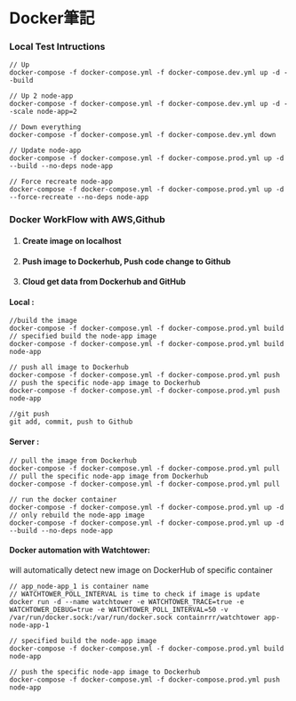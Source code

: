 # Docker筆記
### Local Test Intructions
```
// Up
docker-compose -f docker-compose.yml -f docker-compose.dev.yml up -d --build 

// Up 2 node-app
docker-compose -f docker-compose.yml -f docker-compose.dev.yml up -d --scale node-app=2 

// Down everything
docker-compose -f docker-compose.yml -f docker-compose.dev.yml down 

// Update node-app
docker-compose -f docker-compose.yml -f docker-compose.prod.yml up -d --build --no-deps node-app 

// Force recreate node-app
docker-compose -f docker-compose.yml -f docker-compose.prod.yml up -d --force-recreate --no-deps node-app 
```
### Docker WorkFlow with AWS,Github
1. #### Create image on localhost

2. #### Push image to Dockerhub, Push code change to Github

3. #### Cloud get data from Dockerhub and GitHub


#### Local :
```
//build the image
docker-compose -f docker-compose.yml -f docker-compose.prod.yml build   
// specified build the node-app image
docker-compose -f docker-compose.yml -f docker-compose.prod.yml build node-app 

// push all image to Dockerhub
docker-compose -f docker-compose.yml -f docker-compose.prod.yml push 
// push the specific node-app image to Dockerhub
docker-compose -f docker-compose.yml -f docker-compose.prod.yml push node-app 
         
//git push         
git add, commit, push to Github
```
#### Server : 
```
// pull the image from Dockerhub
docker-compose -f docker-compose.yml -f docker-compose.prod.yml pull 
// pull the specific node-app image from Dockerhub
docker-compose -f docker-compose.yml -f docker-compose.prod.yml pull 

// run the docker container
docker-compose -f docker-compose.yml -f docker-compose.prod.yml up -d  
// only rebuild the node-app image
docker-compose -f docker-compose.yml -f docker-compose.prod.yml up -d --build --no-deps node-app  
```

#### Docker automation with Watchtower:
will automatically detect new image on DockerHub of specific container 
```
// app_node-app_1 is container name
// WATCHTOWER_POLL_INTERVAL is time to check if image is update
docker run -d --name watchtower -e WATCHTOWER_TRACE=true -e WATCHTOWER_DEBUG=true -e WATCHTOWER_POLL_INTERVAL=50 -v /var/run/docker.sock:/var/run/docker.sock containrrr/watchtower app-node-app-1 

// specified build the node-app image
docker-compose -f docker-compose.yml -f docker-compose.prod.yml build node-app

// push the specific node-app image to Dockerhub
docker-compose -f docker-compose.yml -f docker-compose.prod.yml push node-app 
```
